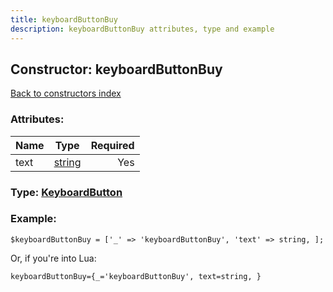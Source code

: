 ```yaml
---
title: keyboardButtonBuy
description: keyboardButtonBuy attributes, type and example
---
```

## Constructor: keyboardButtonBuy  
[Back to constructors index](index.md)



### Attributes:

| Name     |    Type       | Required |
|----------|:-------------:|---------:|
|text|[string](../types/string.md) | Yes|



### Type: [KeyboardButton](../types/KeyboardButton.md)


### Example:

```
$keyboardButtonBuy = ['_' => 'keyboardButtonBuy', 'text' => string, ];
```  

Or, if you're into Lua:  


```
keyboardButtonBuy={_='keyboardButtonBuy', text=string, }

```


